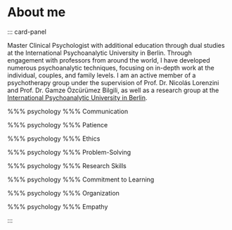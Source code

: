 # About me

::: card-panel

Master Clinical Psychologist with additional education through dual studies at the International Psychoanalytic University in Berlin. Through engagement with professors from around the world, I have developed numerous psychoanalytic techniques, focusing on in-depth work at the individual, couples, and family levels. I am an active member of a psychotherapy group under the supervision of Prof. Dr. Nicolás Lorenzini and Prof. Dr. Gamze Özcürümez Bilgili, as well as a research group at the [International Psychoanalytic University in Berlin](https://www.ipu-berlin.de/introducing-ipu-alumni-topic-ambassadors/).

%%% psychology %%% Communication

%%% psychology %%% Patience

%%% psychology %%% Ethics

%%% psychology %%% Problem-Solving

%%% psychology %%% Research Skills

%%% psychology %%% Commitment to Learning

%%% psychology %%% Organization

%%% psychology %%% Empathy


:::
